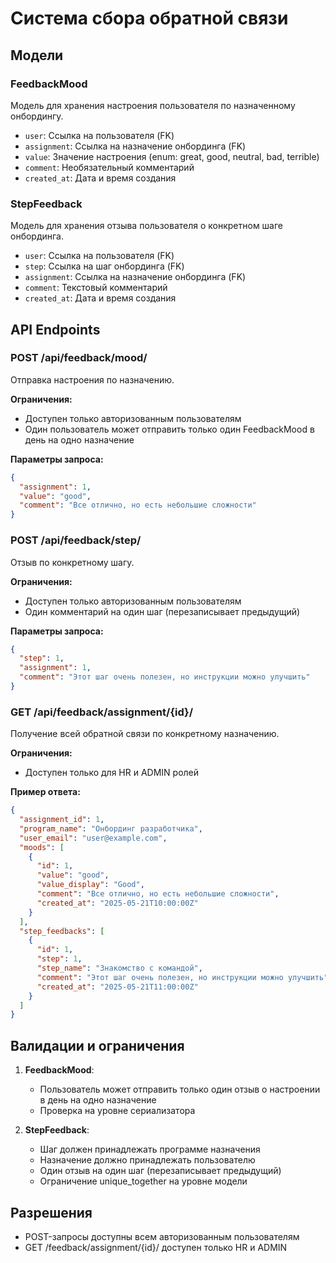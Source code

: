 # Система сбора обратной связи

## Модели

### FeedbackMood

Модель для хранения настроения пользователя по назначенному онбордингу.

- `user`: Ссылка на пользователя (FK)
- `assignment`: Ссылка на назначение онбординга (FK)
- `value`: Значение настроения (enum: great, good, neutral, bad, terrible)
- `comment`: Необязательный комментарий
- `created_at`: Дата и время создания

### StepFeedback

Модель для хранения отзыва пользователя о конкретном шаге онбординга.

- `user`: Ссылка на пользователя (FK)
- `step`: Ссылка на шаг онбординга (FK)
- `assignment`: Ссылка на назначение онбординга (FK)
- `comment`: Текстовый комментарий
- `created_at`: Дата и время создания

## API Endpoints

### POST /api/feedback/mood/

Отправка настроения по назначению.

**Ограничения:**

- Доступен только авторизованным пользователям
- Один пользователь может отправить только один FeedbackMood в день на одно назначение

**Параметры запроса:**

```json
{
  "assignment": 1,
  "value": "good",
  "comment": "Все отлично, но есть небольшие сложности"
}
```

### POST /api/feedback/step/

Отзыв по конкретному шагу.

**Ограничения:**

- Доступен только авторизованным пользователям
- Один комментарий на один шаг (перезаписывает предыдущий)

**Параметры запроса:**

```json
{
  "step": 1,
  "assignment": 1,
  "comment": "Этот шаг очень полезен, но инструкции можно улучшить"
}
```

### GET /api/feedback/assignment/{id}/

Получение всей обратной связи по конкретному назначению.

**Ограничения:**

- Доступен только для HR и ADMIN ролей

**Пример ответа:**

```json
{
  "assignment_id": 1,
  "program_name": "Онбординг разработчика",
  "user_email": "user@example.com",
  "moods": [
    {
      "id": 1,
      "value": "good",
      "value_display": "Good",
      "comment": "Все отлично, но есть небольшие сложности",
      "created_at": "2025-05-21T10:00:00Z"
    }
  ],
  "step_feedbacks": [
    {
      "id": 1,
      "step": 1,
      "step_name": "Знакомство с командой",
      "comment": "Этот шаг очень полезен, но инструкции можно улучшить",
      "created_at": "2025-05-21T11:00:00Z"
    }
  ]
}
```

## Валидации и ограничения

1. **FeedbackMood**:

   - Пользователь может отправить только один отзыв о настроении в день на одно назначение
   - Проверка на уровне сериализатора

2. **StepFeedback**:
   - Шаг должен принадлежать программе назначения
   - Назначение должно принадлежать пользователю
   - Один отзыв на один шаг (перезаписывает предыдущий)
   - Ограничение unique_together на уровне модели

## Разрешения

- POST-запросы доступны всем авторизованным пользователям
- GET /feedback/assignment/{id}/ доступен только HR и ADMIN
